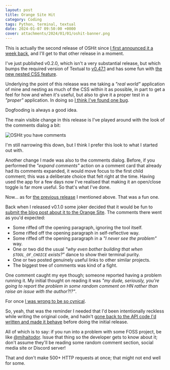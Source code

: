 ```yaml
---
layout: post
title: Orange Site Hit
category: Coding
tags: Python, terminal, textual
date: 2024-01-07 09:50:00 +0000
cover: attachments/2024/01/01/oshit-banner.png
---
```


This is actually the second release of OSHit since [I first announced it a
week back](/2024/01/01/oshit.html), and I'll get to that other release in a
moment.

I've just published v0.2.0, which isn't a very substantial release, but
which bumps the required version of Textual to
[v0.47.1](https://github.com/Textualize/textual/releases/tag/v0.47.1) and
has some fun with [the new nested CSS
feature](https://github.com/Textualize/textual/releases/tag/v0.47.0).

Underlying the point of this release was me taking a *"real world"*
application of mine and nesting as much of the CSS within it as possible, in
part to get a feel for how and when it's useful, but also to give it a
proper test in a *"proper"* application. In doing so [I think I've found one
bug](https://github.com/Textualize/textual/issues/3969).

Dogfooding is always a good idea.

The main visible change in this release is I've played around with the look
of the comments dialog a bit:

![OSHit you have comments](/attachments/2024/01/07/oshit-comments.png)

I'm still narrowing this down, but I think I prefer this look to what I
started out with.

Another change I made was also to the comments dialog. Before, if you
performed the *"expand comments"* action on a comment card that already had
its comments expanded, it would move focus to the first child comment; this
was a deliberate choice that felt right at the time. Having used the app for
a few days now I've realised that making it an open/close toggle is far more
useful. So that's what I've done.

Now... as for [the previous
release](https://github.com/davep/oshit/releases/tag/v0.1.1) I mentioned
above. That was a fun one.

Back when I released v0.1.0 some joker decided that it would be fun to
[submit the blog post about it to the Orange
Site](https://news.ycombinator.com/item?id=38831083). The comments there
went as you'd expected:

- Some riffed off the opening paragraph, ignoring the tool itself.
- Some riffed off the opening paragraph in self-reflective way.
- Some riffed off the opening paragraph in a *"I never see the problem"*
  way.
- One or two did the usual *"why even bother building that when
  `$TOOL_OF_CHOICE` exists?"* dance to show their terminal purity.
- One or two posted genuinely useful links to other similar projects.
- The biggest tree of comments was kind of a fight.

One comment caught my eye though; someone reported having a problem running
it. My initial thought on reading it was *"my dude, seriously, you're going
to report the problem in some random comment on HN rather than raise an
issue with the author?!?"*.

For once [I was wrong to be so cynical](https://github.com/davep/oshit/issues/2).

So, yeah, that was the reminder I needed that I'd been intentionally
reckless while writing the original code, and hadn't [gone back to the API
code I'd written and made it behave](https://github.com/davep/oshit/pull/4)
before doing the initial release.

All of which is to say: if you run into a problem with some FOSS project, be
like [@mihaitodor](https://github.com/mihaitodor). Issue that thing so the
developer gets to know about it; don't assume they'll be reading some random
comment section, social media site or Discord server!

That and don't make 500+ HTTP requests at once; that might not end well for
some.

[//]: # (2024-01-07-oshit-0-2-0.md ends here)
